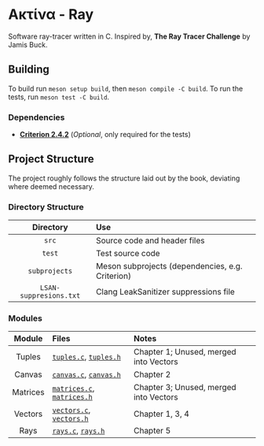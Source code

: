 # Ακτίνα - Ray
Software ray-tracer written in C.
Inspired by, **The Ray Tracer Challenge** by Jamis Buck.

## Building
To build run `meson setup build`, then `meson compile -C build`.
To run the tests, run `meson test -C build`.

### Dependencies
- [**Criterion 2.4.2**](https://github.com/Snaipe/Criterion/releases/tag/v2.4.2) (*Optional*, only required for the tests)

## Project Structure
The project roughly follows the structure laid out by the book, deviating where deemed necessary.

### Directory Structure

Directory              | Use
:---------------------:|:------------------------------------------------
`src`                  | Source code and header files
`test`                 | Test source code
`subprojects`          | Meson subprojects (dependencies, e.g. Criterion)
`LSAN-suppresions.txt` | Clang LeakSanitizer suppressions file

### Modules

Module   | Files                                                          | Notes
:-------:|:---------------------------------------------------------------|:--------------------------------------
Tuples   | [`tuples.c`](src/tuples.c), [`tuples.h`](src/tuples.h)         | Chapter 1; Unused, merged into Vectors
Canvas   | [`canvas.c`](src/canvas.c), [`canvas.h`](src/canvas.h)         | Chapter 2
Matrices | [`matrices.c`](src/matrices.c), [`matrices.h`](src/matrices.h) | Chapter 3; Unused, merged into Vectors
Vectors  | [`vectors.c`](src/vectors.c), [`vectors.h`](src/vectors.h)     | Chapter 1, 3, 4
Rays     | [`rays.c`](src/rays.c), [`rays.h`](src/rays.h)                 | Chapter 5
